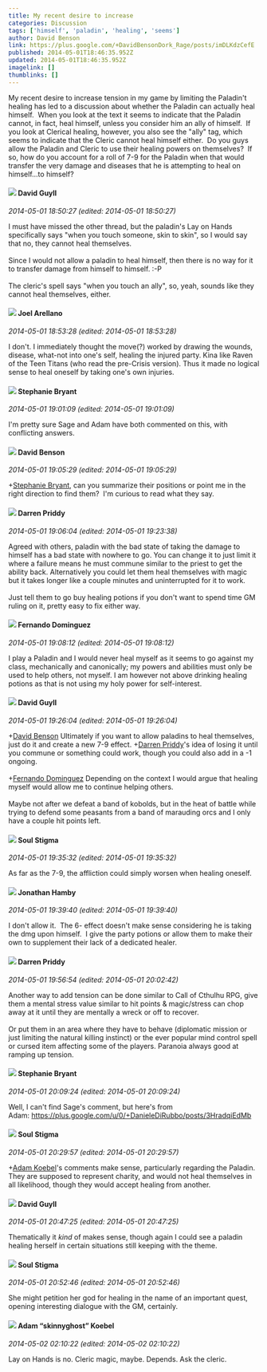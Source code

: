 ```yaml
---
title: My recent desire to increase
categories: Discussion
tags: ['himself', 'paladin', 'healing', 'seems']
author: David Benson
link: https://plus.google.com/+DavidBensonDork_Rage/posts/imDLKdzCefE
published: 2014-05-01T18:46:35.952Z
updated: 2014-05-01T18:46:35.952Z
imagelink: []
thumblinks: []
---
```


My recent desire to increase tension in my game by limiting the Paladin&#39;t healing has led to a discussion about whether the Paladin can actually heal himself.  When you look at the text it seems to indicate that the Paladin cannot, in fact, heal himself, unless you consider him an ally of himself.  If you look at Clerical healing, however, you also see the &quot;ally&quot; tag, which seems to indicate that the Cleric cannot heal himself either.  Do you guys allow the Paladin and Cleric to use their healing powers on themselves?  If so, how do you account for a roll of 7-9 for the Paladin when that would transfer the very damage and diseases that he is attempting to heal on himself...to himself?
<div id='comment z12mwblyjvresrpzt04ce1nipkiqzrpgywg0k'>
  <h4><img src='{{site.baseurl}}//images/avatars/117134143142507309944_photo.jpg'> David Guyll</h4>
      <p><cite>2014-05-01 18:50:27 (edited: 2014-05-01 18:50:27)</cite></p>
        <p>I must have missed the other thread, but the paladin&#39;s Lay on Hands specifically says &quot;when you touch someone, skin to skin&quot;, so I would say that no, they cannot heal themselves.<br /><br />Since I would not allow a paladin to heal himself, then there is no way for it to transfer damage from himself to himself. :-P<br /><br />The cleric&#39;s spell says &quot;when you touch an ally&quot;, so, yeah, sounds like they cannot heal themselves, either.</p>
</div>
        

<div id='comment z12mwblyjvresrpzt04ce1nipkiqzrpgywg0k'>
  <h4><img src='{{site.baseurl}}//images/avatars/105975857413917046423_photo.jpg'> Joel Arellano</h4>
      <p><cite>2014-05-01 18:53:28 (edited: 2014-05-01 18:53:28)</cite></p>
        <p>I don&#39;t. I immediately thought the move(?) worked by drawing the wounds, disease, what-not into one&#39;s self, healing the injured party. Kina like Raven of the Teen Titans (who read the pre-Crisis version). Thus it made no logical sense to heal oneself by taking one&#39;s own injuries.</p>
</div>
        

<div id='comment z12mwblyjvresrpzt04ce1nipkiqzrpgywg0k'>
  <h4><img src='{{site.baseurl}}//images/avatars/117607363824545671895_photo.jpg'> Stephanie Bryant</h4>
      <p><cite>2014-05-01 19:01:09 (edited: 2014-05-01 19:01:09)</cite></p>
        <p>I&#39;m pretty sure Sage and Adam have both commented on this, with conflicting answers.</p>
</div>
        

<div id='comment z12mwblyjvresrpzt04ce1nipkiqzrpgywg0k'>
  <h4><img src='{{site.baseurl}}//images/avatars/112061948037312301151_photo.jpg'> David Benson</h4>
      <p><cite>2014-05-01 19:05:29 (edited: 2014-05-01 19:05:29)</cite></p>
        <p><span class="proflinkWrapper"><span class="proflinkPrefix">+</span><a class="proflink" href="https://plus.google.com/117607363824545671895" oid="117607363824545671895">Stephanie Bryant</a></span>, can you summarize their positions or point me in the right direction to find them?  I&#39;m curious to read what they say.</p>
</div>
        

<div id='comment z12mwblyjvresrpzt04ce1nipkiqzrpgywg0k'>
  <h4><img src='{{site.baseurl}}//images/avatars/105875318948666656289_photo.jpg'> Darren Priddy</h4>
      <p><cite>2014-05-01 19:06:04 (edited: 2014-05-01 19:23:38)</cite></p>
        <p>Agreed with others, paladin with the bad state of taking the damage to himself has a bad state with nowhere to go. You can change it to just limit it where a failure means he must commune similar to the priest to get the ability back. Alternatively you could let them heal themselves with magic but it takes longer like a couple minutes and uninterrupted for it to work.﻿<br /><br />Just tell them to go buy healing potions if you don&#39;t want to spend time GM ruling on it, pretty easy to fix either way.</p>
</div>
        

<div id='comment z12mwblyjvresrpzt04ce1nipkiqzrpgywg0k'>
  <h4><img src='{{site.baseurl}}//images/avatars/102096035157849812517_photo.jpg'> Fernando Dominguez</h4>
      <p><cite>2014-05-01 19:08:12 (edited: 2014-05-01 19:08:12)</cite></p>
        <p>I play a Paladin and I would never heal myself as it seems to go against my class, mechanically and canonically; my powers and abilities must only be used to help others, not myself. I am however not above drinking healing potions as that is not using my holy power for self-interest.</p>
</div>
        

<div id='comment z12mwblyjvresrpzt04ce1nipkiqzrpgywg0k'>
  <h4><img src='{{site.baseurl}}//images/avatars/117134143142507309944_photo.jpg'> David Guyll</h4>
      <p><cite>2014-05-01 19:26:04 (edited: 2014-05-01 19:26:04)</cite></p>
        <p><span class="proflinkWrapper"><span class="proflinkPrefix">+</span><a class="proflink" href="https://plus.google.com/112061948037312301151" oid="112061948037312301151">David Benson</a></span> Ultimately if you want to allow paladins to heal themselves, just do it and create a new 7-9 effect. <span class="proflinkWrapper"><span class="proflinkPrefix">+</span><a class="proflink" href="https://plus.google.com/105875318948666656289" oid="105875318948666656289">Darren Priddy</a></span>&#39;s idea of losing it until you commune or something could work, though you could also add in a -1 ongoing.<br /><br /><span class="proflinkWrapper"><span class="proflinkPrefix">+</span><a class="proflink" href="https://plus.google.com/102096035157849812517" oid="102096035157849812517">Fernando Dominguez</a></span> Depending on the context I would argue that healing myself would allow me to continue helping others.<br /><br />Maybe not after we defeat a band of kobolds, but in the heat of battle while trying to defend some peasants from a band of marauding orcs and I only have a couple hit points left.</p>
</div>
        

<div id='comment z12mwblyjvresrpzt04ce1nipkiqzrpgywg0k'>
  <h4><img src='{{site.baseurl}}//images/avatars/111544129432437862475_photo.jpg'> Soul Stigma</h4>
      <p><cite>2014-05-01 19:35:32 (edited: 2014-05-01 19:35:32)</cite></p>
        <p>As far as the 7-9, the affliction could simply worsen when healing oneself.</p>
</div>
        

<div id='comment z12mwblyjvresrpzt04ce1nipkiqzrpgywg0k'>
  <h4><img src='{{site.baseurl}}//images/avatars/109527341117615931478_photo.jpg'> Jonathan Hamby</h4>
      <p><cite>2014-05-01 19:39:40 (edited: 2014-05-01 19:39:40)</cite></p>
        <p>I don&#39;t allow it.  The 6- effect doesn&#39;t make sense considering he is taking the dmg upon himself.  I give the party potions or allow them to make their own to supplement their lack of a dedicated healer.</p>
</div>
        

<div id='comment z12mwblyjvresrpzt04ce1nipkiqzrpgywg0k'>
  <h4><img src='{{site.baseurl}}//images/avatars/105875318948666656289_photo.jpg'> Darren Priddy</h4>
      <p><cite>2014-05-01 19:56:54 (edited: 2014-05-01 20:02:42)</cite></p>
        <p>Another way to add tension can be done similar to Call of Cthulhu RPG, give them a mental stress value similar to hit points &amp; magic/stress can chop away at it until they are mentally a wreck or off to recover.<br /><br />Or put them in an area where they have to behave (diplomatic mission or just limiting the natural killing instinct) or the ever popular mind control spell or cursed item affecting some of the players. Paranoia always good at ramping up tension.</p>
</div>
        

<div id='comment z12mwblyjvresrpzt04ce1nipkiqzrpgywg0k'>
  <h4><img src='{{site.baseurl}}//images/avatars/117607363824545671895_photo.jpg'> Stephanie Bryant</h4>
      <p><cite>2014-05-01 20:09:24 (edited: 2014-05-01 20:09:24)</cite></p>
        <p>Well, I can&#39;t find Sage&#39;s comment, but here&#39;s from Adam: <a href="https://plus.google.com/u/0/+DanieleDiRubbo/posts/3HradqiEdMb" class="ot-anchor">https://plus.google.com/u/0/+DanieleDiRubbo/posts/3HradqiEdMb</a></p>
</div>
        

<div id='comment z12mwblyjvresrpzt04ce1nipkiqzrpgywg0k'>
  <h4><img src='{{site.baseurl}}//images/avatars/111544129432437862475_photo.jpg'> Soul Stigma</h4>
      <p><cite>2014-05-01 20:29:57 (edited: 2014-05-01 20:29:57)</cite></p>
        <p><span class="proflinkWrapper"><span class="proflinkPrefix">+</span><a class="proflink" href="https://plus.google.com/112484087750169360510" oid="112484087750169360510">Adam Koebel</a></span>&#39;s comments make sense, particularly regarding the Paladin.  They are supposed to represent charity, and would not heal themselves in all likelihood, though they would accept healing from another.</p>
</div>
        

<div id='comment z12mwblyjvresrpzt04ce1nipkiqzrpgywg0k'>
  <h4><img src='{{site.baseurl}}//images/avatars/117134143142507309944_photo.jpg'> David Guyll</h4>
      <p><cite>2014-05-01 20:47:25 (edited: 2014-05-01 20:47:25)</cite></p>
        <p>Thematically it <i>kind</i> of makes sense, though again I could see a paladin healing herself in certain situations still keeping with the theme.</p>
</div>
        

<div id='comment z12mwblyjvresrpzt04ce1nipkiqzrpgywg0k'>
  <h4><img src='{{site.baseurl}}//images/avatars/111544129432437862475_photo.jpg'> Soul Stigma</h4>
      <p><cite>2014-05-01 20:52:46 (edited: 2014-05-01 20:52:46)</cite></p>
        <p>She might petition her god for healing in the name of an important quest, opening interesting dialogue with the GM, certainly.</p>
</div>
        

<div id='comment z12mwblyjvresrpzt04ce1nipkiqzrpgywg0k'>
  <h4><img src='{{site.baseurl}}//images/avatars/112484087750169360510_photo.jpg'> Adam “skinnyghost” Koebel</h4>
      <p><cite>2014-05-02 02:10:22 (edited: 2014-05-02 02:10:22)</cite></p>
        <p>Lay on Hands is no. Cleric magic, maybe. Depends. Ask the cleric.</p>
</div>
        